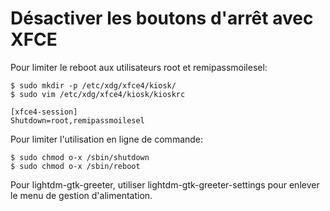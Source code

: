 # Désactiver les boutons d'arrêt avec XFCE


Pour limiter le reboot aux utilisateurs root et remipassmoilesel:

	$ sudo mkdir -p /etc/xdg/xfce4/kiosk/
	$ sudo vim /etc/xdg/xfce4/kiosk/kioskrc

	[xfce4-session]
	Shutdown=root,remipassmoilesel

Pour limiter l'utilisation en ligne de commande:

	$ sudo chmod o-x /sbin/shutdown
	$ sudo chmod o-x /sbin/reboot

Pour lightdm-gtk-greeter, utiliser lightdm-gtk-greeter-settings pour enlever le menu de gestion d'alimentation.
